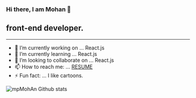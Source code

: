 ### Hi there, I am Mohan 👋

## front-end developer.
---
- 🔭 I’m currently working on ... React.js
- 🌱 I’m currently learning ... React.js
- 👯 I’m looking to collaborate on ... React.js
- 📫 How to reach me: ... [RESUME](https://mohanpattar.bitbucket.io/)
- ⚡ Fun fact: ... I like cartoons.

<img align="left" alt="mpMohAn Github stats" src="https://github-readme-stats.vercel.app/api?username=mpMohAn&show_icon=true&hidde_border=true" />
